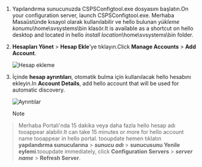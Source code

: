 1. <span data-ttu-id="fbbe2-101">Yapılandırma sunucunuzda CSPSConfigtool.exe dosyasını başlatın.</span><span class="sxs-lookup"><span data-stu-id="fbbe2-101">On your configuration server, launch CSPSConfigtool.exe.</span></span> <span data-ttu-id="fbbe2-102">Merhaba Masaüstünde kısayol olarak kullanılabilir ve hello bulunan *yükleme konumu*\home\svsystems\bin klasör.</span><span class="sxs-lookup"><span data-stu-id="fbbe2-102">It is available as a shortcut on hello desktop and located in hello *install location*\home\svsystems\bin folder.</span></span>
2. <span data-ttu-id="fbbe2-103">**Hesapları Yönet** > **Hesap Ekle**’ye tıklayın.</span><span class="sxs-lookup"><span data-stu-id="fbbe2-103">Click **Manage Accounts** > **Add Account**.</span></span>

    ![Hesap ekleme](./media/site-recovery-add-vcenter-account/credentials1.png)
3. <span data-ttu-id="fbbe2-105">İçinde **hesap ayrıntıları**, otomatik bulma için kullanılacak hello hesabını ekleyin.</span><span class="sxs-lookup"><span data-stu-id="fbbe2-105">In **Account Details**, add hello account that will be used for automatic discovery.</span></span>

    ![Ayrıntılar](./media/site-recovery-add-vcenter-account/credentials2.png)

    > [!Note]
  > <span data-ttu-id="fbbe2-107">Merhaba Portalı'nda 15 dakika veya daha fazla hello hesap adı tooappear alabilir.</span><span class="sxs-lookup"><span data-stu-id="fbbe2-107">It can take 15 minutes or more for hello account name tooappear in hello portal.</span></span> <span data-ttu-id="fbbe2-108">tooupdate hemen tıklatın **yapılandırma sunucularına** > ***sunucu adı*** > **sunucusunu Yenile eylemi**.</span><span class="sxs-lookup"><span data-stu-id="fbbe2-108">tooupdate immediately, click **Configuration Servers** > ***server name*** > **Refresh Server**.</span></span>

